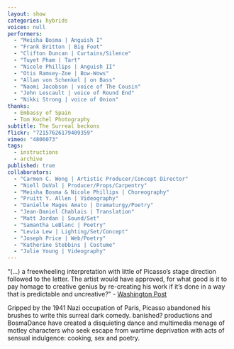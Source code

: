 ```yaml
---
layout: show
categories: hybrids
voices: null
performers: 
  - "Meisha Bosma | Anguish I"
  - "Frank Britton | Big Foot"
  - "Clifton Duncan | Curtains/Silence"
  - "Tuyet Pham | Tart"
  - "Nicole Phillips | Anguish II"
  - "Otis Ramsey-Zoe | Bow-Wows"
  - "Allan von Schenkel | on Bass"
  - "Naomi Jacobson | voice of The Cousin"
  - "John Lescault | voice of Round End"
  - "Nikki Strong | voice of Onion"
thanks: 
  - Embassy of Spain
  - Tom Kochel Photography
subtitle: The Surreal beckons
flickr: "72157626179409359"
vimeo: "4806073"
tags: 
  - instructions
  - archive
published: true
collaborators: 
  - "Carmen C. Wong | Artistic Producer/Concept Director"
  - "Niell DuVal | Producer/Props/Carpentry"
  - "Meisha Bosma & Nicole Phillips | Choreography"
  - "Pruitt Y. Allen | Videography"
  - "Danielle Mages Amato | Dramaturgy/Poetry"
  - "Jean-Daniel Chablais | Translation"
  - "Matt Jordan | Sound/Set"
  - "Samantha LeBlanc | Poetry"
  - "Levia Lew | Lighting/Set/Concept"
  - "Joseph Price | Web/Poetry"
  - "Katherine Stebbins | Costume"
  - "Julie Young | Videography"
---
```


“(...) a freewheeling interpretation with little of Picasso’s stage direction followed to the letter. The artist would have approved, for what good is it to pay homage to creative genius by re-creating his work if it’s done in a way that is predictable and uncreative?” - [Washington Post](http://www.washingtonpost.com/wp-dyn/content/article/2006/07/21/AR2006072101452.html) 

Gripped by the 1941 Nazi occupation of Paris, Picasso abandoned his brushes to write this surreal dark comedy. banished? productions and BosmaDance have created a disquieting dance and multimedia menage of motley characters who seek escape from wartime deprivation with acts of sensual indulgence: cooking, sex and poetry.